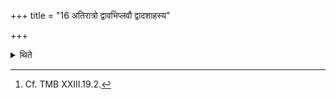 +++
title = "16 अतिरात्रो द्वावभिप्लवौ द्वादशाहस्य"

+++

<details><summary>थिते</summary>

16. (The days in it are as follows:) an Atirātra, two Abhiplava six-day-periods, the ten days of the Dvādaśāha and an Atirātra.[^1]  

[^1]: Cf. TMB XXIII.19.2. 
</details>
